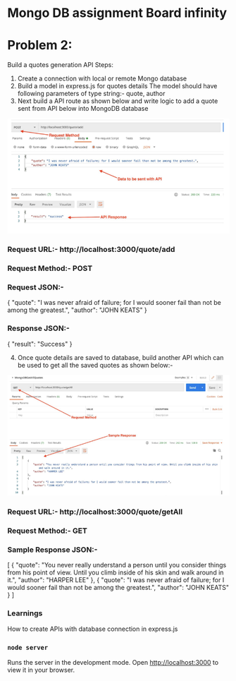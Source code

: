 # Mongo DB assignment Board infinity


# Problem 2: 
Build a quotes generation API
Steps:
1. Create a connection with local or remote Mongo database
2. Build a model in express.js for quotes details
The model should have following parameters of type string:-
quote, author
3. Next build a API route as shown below and write logic to add a quote sent from API
below into MongoDB database

![image](./problemImage/img1.png)

### Request URL:- http://localhost:3000/quote/add
### Request Method:- POST
### Request JSON:- 
{
 "quote": "I was never afraid of failure; for I would sooner fail than not be among
the greatest.",
 "author": "JOHN KEATS"
}

### Response JSON:-
{
 "result": "Success"
}

4. Once quote details are saved to database, build another API which can be used to
get all the saved quotes as shown below:-

![image](./problemImage/img2.png)

### Request URL:- http://localhost:3000/quote/getAll
### Request Method:- GET
### Sample Response JSON:-

[
 {
 "quote": "You never really understand a person until you consider things from his
point of view. Until you climb inside of his skin and walk around in it.",
 "author": "HARPER LEE"
 },
 {
 "quote": "I was never afraid of failure; for I would sooner fail than not be
among the greatest.",
 "author": "JOHN KEATS"
 }
]
### Learnings
How to create APIs with database connection in express.js



### `node server`

Runs the server in the development mode.
Open [http://localhost:3000](http://localhost:3000) to view it in your browser.

